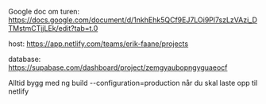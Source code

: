 Google doc om turen: https://docs.google.com/document/d/1nkhEhk5QCf9EJ7LOi9Pl7szLzVAzi_DTMstmCTjjLEk/edit?tab=t.0

host: https://app.netlify.com/teams/erik-faane/projects

database: https://supabase.com/dashboard/project/zemgyaubopngyguaeocf


Alltid bygg med ng build --configuration=production når du skal laste opp til netlify